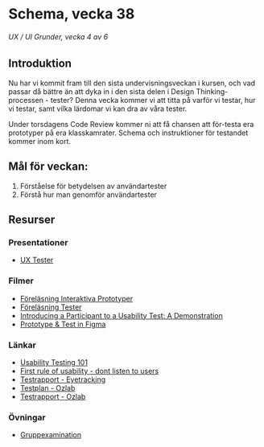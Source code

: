 # Schema, vecka 38
###### UX / UI Grunder, vecka 4 av 6

## Introduktion

Nu har vi kommit fram till den sista undervisningsveckan i kursen, och vad passar då bättre än att dyka in i den sista delen i Design Thinking-processen - tester? Denna vecka kommer vi att titta på varför vi testar, hur vi testar, samt vilka lärdomar vi kan dra av våra tester.

Under torsdagens Code Review kommer ni att få chansen att för-testa era prototyper på era klasskamrater. Schema och instruktioner för testandet kommer inom kort.

## Mål för veckan:
1. Förståelse för betydelsen av användartester
2. Förstå hur man genomför användartester

## Resurser

### Presentationer
* [UX Tester](https://docs.google.com/presentation/d/1T1rF10ks3p0Hxqt_pxG48SuoHLJX2Muzey5ZfFBMrrM/edit?usp=sharing)

### Filmer
* [Föreläsning Interaktiva Prototyper](https://vimeo.com/750375247/9c5b4151a3)
* [Föreläsning Tester](https://vimeo.com/750373880/0a7804814c?share=copy)
* [Introducing a Participant to a Usability Test: A Demonstration](https://www.youtube.com/watch?v=bcfqmx2hnUQ)
* [Prototype & Test in Figma](https://www.youtube.com/watch?v=pijzYKAOluw)


### Länkar
* [Usability Testing 101](https://www.nngroup.com/articles/usability-testing-101/)
* [First rule of usability - dont listen to users](https://www.nngroup.com/articles/first-rule-of-usability-dont-listen-to-users/)
* [Testrapport - Eyetracking](https://drive.google.com/file/d/1PQ7jjj2yIGOHVc1tEtuiZOZ0l3zZDxtI/view?usp=sharing)
* [Testplan - Ozlab](https://drive.google.com/file/d/1PkxunLA3K5AJDP5giwr2Kk7FaGis2S_H/view?usp=sharing)
* [Testrapport - Ozlab](https://drive.google.com/file/d/1J0y1qm0kUS4-USpSjf8N37A5adByq9V8/view?usp=sharing)

### Övningar
* [Gruppexamination](https://github.com/fu-ux-ui-fe24/exam-team-design-thinking-process/tree/main)




